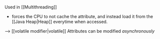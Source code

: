 Used in [[Multithreading]]
- forces the CPU to not cache the attribute, and instead load it from the [[Java Heap|Heap]] everytime when accessed.

--> [[volatile modifier|volatile]] Attributes can be modified _asynchronously_


